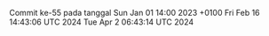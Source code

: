 Commit ke-55 pada tanggal Sun Jan 01 14:00 2023 +0100
Fri Feb 16 14:43:06 UTC 2024
Tue Apr  2 06:43:14 UTC 2024
